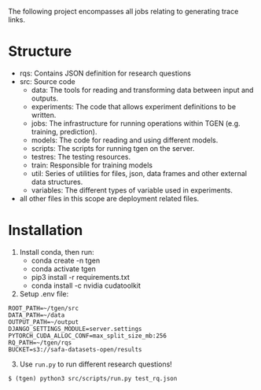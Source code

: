 The following project encompasses all jobs relating to generating trace links.

# Structure

- rqs: Contains JSON definition for research questions
- src: Source code
    - data: The tools for reading and transforming data between input and outputs.
    - experiments: The code that allows experiment definitions to be written.
    - jobs: The infrastructure for running operations within TGEN (e.g. training, prediction).
    - models: The code for reading and using different models.
    - scripts: The scripts for running tgen on the server.
    - testres: The testing resources.
    - train: Responsible for training models
    - util: Series of utilities for files, json, data frames and other external data structures.
    - variables: The different types of variable used in experiments.
- all other files in this scope are deployment related files.

# Installation

1. Install conda, then run:
    - conda create -n tgen
    - conda activate tgen
    - pip3 install -r requirements.txt
    - conda install -c nvidia cudatoolkit
2. Setup .env file:

```commandline
ROOT_PATH=~/tgen/src
DATA_PATH=~/data
OUTPUT_PATH=~/output
DJANGO_SETTINGS_MODULE=server.settings
PYTORCH_CUDA_ALLOC_CONF=max_split_size_mb:256
RQ_PATH=~/tgen/rqs
BUCKET=s3://safa-datasets-open/results
```

3. Use `run.py` to run different research questions!

```commandline
$ (tgen) python3 src/scripts/run.py test_rq.json
```